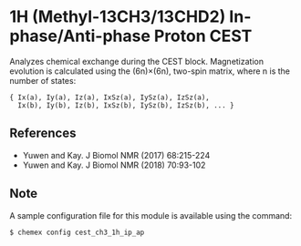 # 1H (Methyl-13CH3/13CHD2) In-phase/Anti-phase Proton CEST

Analyzes chemical exchange during the CEST block. Magnetization evolution is
calculated using the (6n)×(6n), two-spin matrix, where n is the number of
states:

    { Ix(a), Iy(a), Iz(a), IxSz(a), IySz(a), IzSz(a),
      Ix(b), Iy(b), Iz(b), IxSz(b), IySz(b), IzSz(b), ... }

## References

  - Yuwen and Kay. J Biomol NMR (2017) 68:215-224
  - Yuwen and Kay. J Biomol NMR (2018) 70:93-102

## Note

A sample configuration file for this module is available using the command:

    $ chemex config cest_ch3_1h_ip_ap
